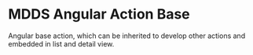# MDDS Angular Action Base

Angular base action, which can be inherited to develop other actions and embedded in list and detail view.
